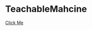 # TeachableMahcine 


<a href="https://teachablemachine.withgoogle.com/models/LvAfqZu-S/">Click Me</a>

